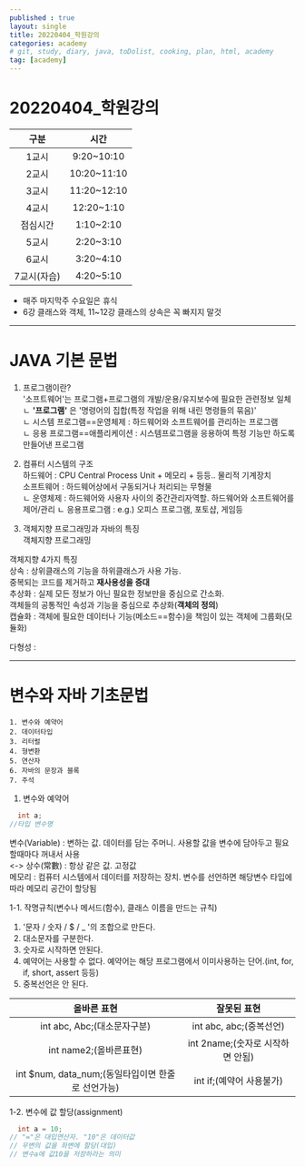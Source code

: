 ```yaml
---
published : true
layout: single
title: 20220404_학원강의
categories: academy
# git, study, diary, java, toDolist, cooking, plan, html, academy
tag: [academy] 
---
```


# 20220404_학원강의  

|구분|시간|
|:---:|:---:|
|1교시| 9:20~10:10|
|2교시| 10:20~11:10|
|3교시| 11:20~12:10|
|4교시| 12:20~1:10|
|점심시간| 1:10~2:10|
|5교시| 2:20~3:10| 
|6교시| 3:20~4:10|
|7교시(자습)| 4:20~5:10|
* 매주 마지막주 수요일은 휴식
* 6강 클래스와 객체, 11~12강 클래스의 상속은 꼭 빠지지 말것

----
# JAVA 기본 문법

1. 프로그램이란?   
'소프트웨어'는 프로그램+프로그램의 개발/운용/유지보수에 필요한 관련정보 일체 
  ㄴ **'프로그램'** 은 '명령어의 집합(특정 작업을 위해 내린 명령들의 묶음)'   
    ㄴ 시스템 프로그램==운영체제 : 하드웨어와 소프트웨어를 관리하는 프로그램  
    ㄴ 응용 프로그램==애플리케이션 : 시스템프로그램을 응용하여 특정 기능만 하도록 만들어낸 프로그램  
  
2. 컴퓨터 시스템의 구조  
하드웨어 : CPU Central Process Unit + 메모리 + 등등.. 물리적 기계장치   
소프트웨어 : 하드웨어상에서 구동되거나 처리되는 무형물  
ㄴ 운영체제 : 하드웨어와 사용자 사이의 중간관리자역할. 하드웨어와 소프트웨어를 제어/관리 
ㄴ 응용프로그램 : e.g.) 오피스 프로그램, 포토샵, 게임등   
  
3. 객체지향 프로그래밍과 자바의 특징    
객체지향 프로그래밍  
  
객체지향 4가지 특징  
상속 : 상위클래스의 기능을 하위클래스가 사용 가능.  
       중복되는 코드를 제거하고 **재사용성을 증대**    
추상화 : 실제 모든 정보가 아닌 필요한 정보만을 중심으로 간소화.  
         객체들의 공통적인 속성과 기능을 중심으로 추상화(**객체의 정의**)  
캡슐화 : 객체에 필요한 데이터나 기능(메소드==함수)을 책임이 있는 객체에 그룹화(모듈화)
         
다형성 :

----
# 변수와 자바 기초문법
~~~
1. 변수와 예약어
2. 데이터타입
3. 리터럴
4. 형변환
5. 연산자
6. 자바의 문장과 블록
7. 주석
~~~
1. 변수와 예약어  
~~~java
  int a;
//타입 변수명
~~~

변수(Variable) : 변하는 값. 데이터를 담는 주머니. 사용할 값을 변수에 담아두고 필요할때마다 꺼내서 사용   
<-> 상수(常數) : 항상 같은 값. 고정값  
메모리 : 컴퓨터 시스템에서 데이터를 저장하는 장치. 변수를 선언하면 해당변수 타입에따라 메모리 공간이 할당됨  

1-1. 작명규칙(변수나 메서드(함수), 클래스 이름을 만드는 규칙)
1) '문자 / 숫자 / $ / _ '의 조합으로 만든다.
2) 대소문자를 구분한다.
3) 숫자로 시작하면 안된다.
4) 예약어는 사용할 수 없다. 예약어는 해당 프로그램에서 이미사용하는 단어.(int, for, if, short, assert 등등)
5) 중복선언은 안 된다.

|올바른 표현|잘못된 표현|
|:---:|:---:|
|int abc, Abc;(대소문자구분)|int abc, abc;(중복선언)|
|int name2;(올바른표현)|int 2name;(숫자로 시작하면 안됨)|
|int $num, data_num;(동일타입이면 한줄로 선언가능)|int if;(예약어 사용불가)|

1-2. 변수에 값 할당(assignment)
~~~java
  int a = 10;
// "="은 대입연산자. "10"은 데이터값
// 우변의 값을 좌변에 할당(대입)
// 변수a에 값10을 저장하라는 의미
~~~
